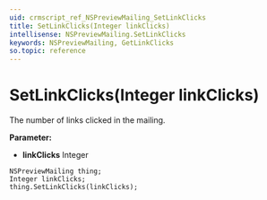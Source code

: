 ```yaml
---
uid: crmscript_ref_NSPreviewMailing_SetLinkClicks
title: SetLinkClicks(Integer linkClicks)
intellisense: NSPreviewMailing.SetLinkClicks
keywords: NSPreviewMailing, GetLinkClicks
so.topic: reference
---
```


# SetLinkClicks(Integer linkClicks)

The number of links clicked in the mailing.

**Parameter:** 
 - **linkClicks** Integer

```crmscript
NSPreviewMailing thing;
Integer linkClicks;
thing.SetLinkClicks(linkClicks);
```

